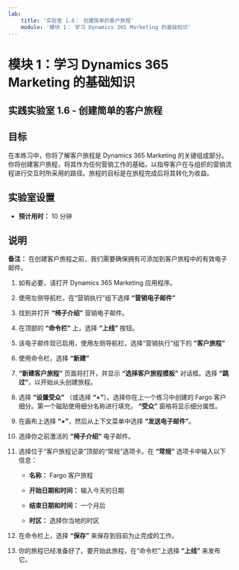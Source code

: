 ```yaml
---
lab:
    title: '实验室 1.6： 创建简单的客户旅程'
    module: '模块 1： 学习 Dynamics 365 Marketing 的基础知识'
---
```


模块 1：学习 Dynamics 365 Marketing 的基础知识
========================

## 实践实验室 1.6 - 创建简单的客户旅程

## 目标

在本练习中，你将了解客户旅程是 Dynamics 365 Marketing 的关键组成部分。你将创建客户旅程，将其作为任何营销工作的基础，以指导客户在与组织的营销流程进行交互时所采用的路径。旅程的目标是在旅程完成后将其转化为收益。

## 实验室设置

  - **预计用时：** 10 分钟

## 说明

**备注：** 在创建客户旅程之前，我们需要确保拥有可添加到客户旅程中的有效电子邮件。 

1. 如有必要，请打开 Dynamics 365 Marketing 应用程序。 

2. 使用左侧导航栏，在“营销执行”组下选择 **“营销电子邮件”**

3. 找到并打开 **“椅子介绍”** 营销电子邮件。 

4. 在顶部的 **“命令栏”** 上，选择 **“上线”** 按钮。 

5. 该电子邮件现已启用，使用左侧导航栏，选择“营销执行”组下的 **“客户旅程”**

6. 使用命令栏，选择 **“新建”** 

7. **“新建客户旅程”** 页面将打开，并显示 **“选择客户旅程模板”** 对话框。选择 **“跳过”**，以开始从头创建旅程。

8. 选择 **“设置受众”** （或选择 **“+”**）。选择你在上一个练习中创建的 Fargo 客户细分。第一个磁贴使用细分名称进行填充， **“受众”** 窗格将显示细分属性。

9. 在画布上选择 **“+”**，然后从上下文菜单中选择 **“发送电子邮件”**。

10. 选择你之前激活的 **“椅子介绍”** 电子邮件。 

11. 选择位于“客户旅程记录”顶部的“常规”选项卡。在 **“常规”** 选项卡中输入以下信息：

	- **名称：** Fargo 客户旅程

	- **开始日期和时间：** 输入今天的日期

	- **结束日期和时间：** 一个月后

	- **时区：** 选择你当地的时区 

12. 在命令栏上，选择 **“保存”** 来保存到目前为止完成的工作。

13. 你的旅程已经准备好了。要开始此旅程，在“命令栏”上选择 **“上线”** 来发布它。
